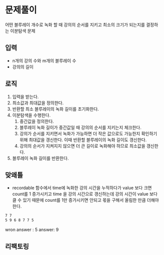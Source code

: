 # 문제풀이

어떤 블루레이 개수로 녹화 할 때 강의의 순서를 지키고 최소의 크기가 되는지를 결정하는 이분탐색 문제

## 입력

- n개의 강의 수와 m개의 블루레이 수
- 강의의 길이

## 로직

1. 입력을 받는다.
2. 최소값과 최대값을 정의한다.
3. 반환할 최소 블루레이의 녹화 길이를 초기화한다.
4. 이분탐색을 수행한다.
    1. 중간값을 정의한다.
    2. 블루레이 녹화 길이가 중간값일 때 강의의 순서를 지키는지 체크한다.
    3. 강의가 순서를 지키면서 녹화가 가능하면 더 작은 값으로도 가능한지 확인하기 위해 최대값을 갱신한다. 이때 반환할 블루레이의 녹화 길이도 갱신한다.
    4. 강의의 순서가 지켜지지 않으면 더 큰 길이로 녹화해야 하므로 최소값을 갱신한다.
5. 블루레이 녹화 길이를 반환한다.

## 맞왜틀

- recordable 함수에서 time에 녹화한 강의 시간을 누적하다가 value 보다 크면 count를 1 증가시키고 time 을 강의 시간으로 갱신하는데 강의 시간이 value 보다 클 수 있기 때문에 count를 1만 증가시키면 안되고 몫을 구해서 올림한 만큼 더해야 한다.

```bash
7 7
5 9 6 8 7 7 5
```

wron answer : 5
answer: 9

## 리팩토링
